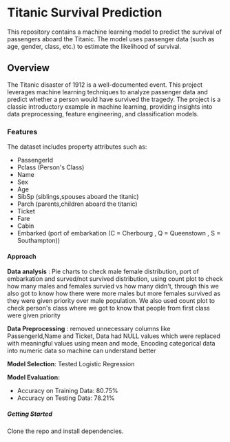# **Titanic Survival Prediction**  
This repository contains a machine learning model to predict the survival of passengers aboard the Titanic. The model uses passenger data (such as age, gender, class, etc.) to estimate the likelihood of survival.

## **Overview**  
The Titanic disaster of 1912 is a well-documented event. This project leverages machine learning techniques to analyze passenger data and predict whether a person would have survived the tragedy. The project is a classic introductory example in machine learning, providing insights into data preprocessing, feature engineering, and classification models.

### **Features**  
The dataset includes property attributes such as:  

- PassengerId  
- Pclass  (Person's Class)   
- Name 
- Sex 
- Age 
- SibSp (siblings,spouses aboard the titanic)
- Parch  (parents,children aboard the titanic)
- Ticket  
- Fare  
- Cabin   
- Embarked  (port of embarkation (C = Cherbourg , Q = Queenstown , S = Southampton))
  
#### **Approach**
**Data analysis** : Pie charts to check male female distribution, port of embarkation and surved/not survived distribution, using count plot to check how many males and females survied vs how many didn't, through this we also got to know how there were more males but more females survived as they were given priority over male population. We also used count plot to check person's class where we got to know that people from first class were given priority  

**Data Preprocessing** : removed unnecessary columns like PassengerId,Name and Ticket, Data had NULL values which were replaced with meaningful values using mean and mode, Encoding categorical data into numeric data so machine can understand better   

**Model Selection**: Tested Logistic Regression  

**Model Evaluation:**  
- Accuracy on Training Data: 80.75%  
- Accuracy on Testing Data: 78.21%  

##### **Getting Started** 
Clone the repo and install dependencies.
